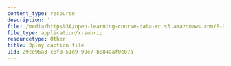 ```yaml
---
content_type: resource
description: ''
file: /media/https%3A/open-learning-course-data-rc.s3.amazonaws.com/8-06-quantum-physics-iii-spring-2018/29ce96a3c8f051d999e7b884aaf0e07a_KbAgNwrpUTw.vtt
file_type: application/x-subrip
resourcetype: Other
title: 3play caption file
uid: 29ce96a3-c8f0-51d9-99e7-b884aaf0e07a
---
```

